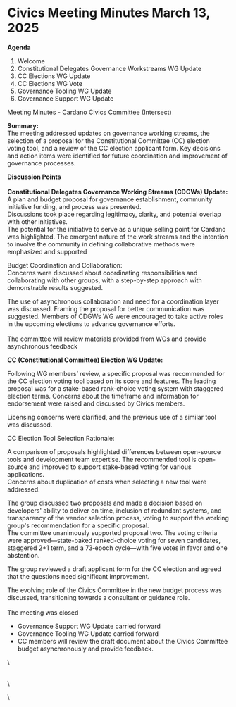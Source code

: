 # Civics Meeting Minutes March 13, 2025

**Agenda**

1. Welcome
2. Constitutional Delegates Governance Workstreams WG Update
3. CC Elections WG Update
4. CC Elections WG Vote
5. Governance Tooling WG Update&#x20;
6. Governance Support WG Update&#x20;

Meeting Minutes - Cardano Civics Committee (Intersect)

**Summary:**\
The meeting addressed updates on governance working streams, the selection of a proposal for the Constitutional Committee (CC) election voting tool, and a review of the CC election applicant form. Key decisions and action items were identified for future coordination and improvement of governance processes.

**Discussion Points**\
\
**Constitutional Delegates Governance Working Streams (CDGWs) Update:**\
A plan and budget proposal for governance establishment, community initiative funding, and process was presented.\
Discussions took place regarding legitimacy, clarity, and potential overlap with other initiatives.\
The potential for the initiative to serve as a unique selling point for Cardano was highlighted. The emergent nature of the work streams and the intention to involve the community in defining collaborative methods were emphasized and supported

Budget Coordination and Collaboration:\
Concerns were discussed about coordinating responsibilities and collaborating with other groups, with a step-by-step approach with demonstrable results suggested.

The use of  asynchronous collaboration and need for a coordination layer was discussed. Framing the proposal for better communication was suggested. Members of CDGWs WG were encouraged to take active roles in the upcoming elections to advance governance efforts.\
\
The committee will review materials provided from WGs and provide asynchronous feedback

**CC (Constitutional Committee) Election WG Update:**

Following WG members’ review, a specific proposal was recommended for the CC election voting tool based on its score and features. The leading proposal was for a stake-based rank-choice voting system with staggered election terms. Concerns about the timeframe and information for endorsement were raised and discussed by Civics members.

Licensing concerns were clarified, and the previous use of a similar tool was discussed.

CC Election Tool Selection Rationale:

A comparison of proposals highlighted differences between open-source tools and development team expertise. The recommended tool is open-source and improved to support stake-based voting for various applications.\
Concerns about duplication of costs when selecting a new tool were addressed.

The group discussed two proposals and made a decision based on developers' ability to deliver on time, inclusion of redundant systems, and transparency of the vendor selection process, voting to support the working group's recommendation for a specific proposal.\
The committee unanimously supported proposal two. The voting criteria were approved—state-baked ranked-choice voting for seven candidates, staggered 2+1 term, and a 73‑epoch cycle—with five votes in favor and one abstention.

The group reviewed a draft applicant form for the CC election and agreed that the questions need significant improvement.

The evolving role of the Civics Committee in the new budget process was discussed, transitioning towards a consultant or guidance role.\
\
The meeting was closed&#x20;

* Governance Support WG Update carried forward
* Governance Tooling WG Update carried forward&#x20;
* CC members will review the draft document about the Civics Committee budget asynchronously and provide feedback.

\


\
\


\
